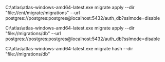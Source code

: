 

C:\atlas\atlas-windows-amd64-latest.exe  migrate apply --dir "file://ent/migrate/migrations" --url postgres://postgres:postgres@localhost:5432/auth_db?sslmode=disable

C:\atlas\atlas-windows-amd64-latest.exe  migrate apply --dir "file://migrations/db" --url postgres://postgres:postgres@localhost:5432/auth_db?sslmode=disable

C:\atlas\atlas-windows-amd64-latest.exe  migrate hash --dir "file://migrations/db" 